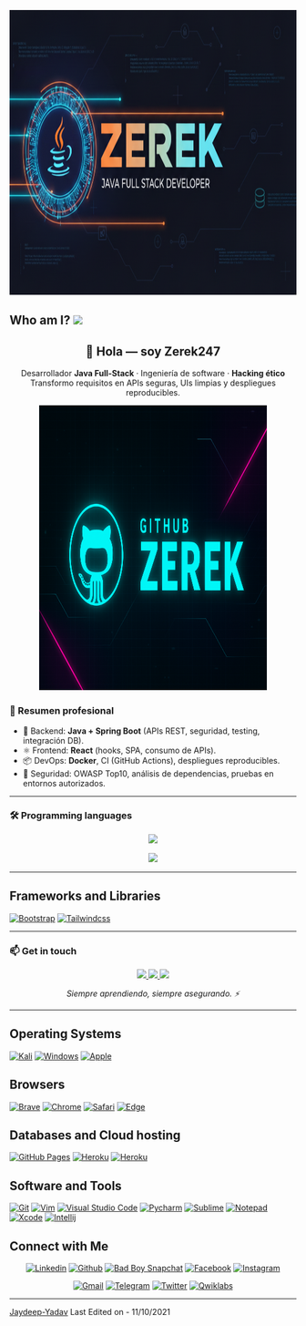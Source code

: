 <!-- Banner responsive centrado -->
<p align="center">
  <img src="a.png" alt="ZEREK — Neon Banner" width="100%" height="500">
</p>



## Who am I?      <img src="https://github.com/TheDudeThatCode/TheDudeThatCode/blob/master/Assets/Hi.gif" width="29px">
<!-- ===========================
     WHO AM I — Profesional (Java Full-Stack + Hacking ético)
   =========================== -->
<h2 align="center">👋 Hola — soy <strong>Zerek247</strong></h2>

<p align="center">
  Desarrollador <strong>Java Full-Stack</strong> · Ingeniería de software · <strong>Hacking ético</strong><br/>
  Transformo requisitos en APIs seguras, UIs limpias y despliegues reproducibles.
</p>
<p align="center">
  <img src="banner.png" alt="ZEREK — Neon Banner" width="400" height="500">
</p>

### 🚀 Resumen profesional
- 🔧 Backend: **Java + Spring Boot** (APIs REST, seguridad, testing, integración DB).  
- ⚛️ Frontend: **React** (hooks, SPA, consumo de APIs).  
- 📦 DevOps: **Docker**, CI (GitHub Actions), despliegues reproducibles.  
- 🔐 Seguridad: OWASP Top10, análisis de dependencias, pruebas en entornos autorizados.

---

### 🛠 Programming languages
<p align="center">
	<a href="https://skillicons.dev">
    <img src="https://skillicons.dev/icons?i=git,github,angular,docker,css,debian,eclipse,figma,html,py" />
  </a>
</p>
<p align="center">
	<a href="https://skillicons.dev">
    <img src="https://skillicons.dev/icons?i=java,js,kali,linux,maven,mysql,nodejs,php,postman,react,vscode" />
  </a>
</p>

---

## Frameworks and Libraries
<p>
   <a href="#"><img alt="Bootstrap" src="https://img.shields.io/badge/Bootstrap-563D7C?logo=bootstrap&logoColor=white"></a>
   <a href="#"><img alt="Tailwindcss" src="https://img.shields.io/badge/tailwindcss-%2338B2AC.svg?logo=tailwindcss&logoColor=white"></a>
</p>

---

### 📫 Get in touch
<p align="center">
  <a href="https://discord.com/users/zerek8086">
    <img src="https://skillicons.dev/icons?i=discord" />
  </a>
	<a href="https://www.linkedin.com/in/arturo-rmzt">
    <img src="https://skillicons.dev/icons?i=linkedin" />
  </a>
	<a href="mailto:arturo.ramzt@gmail.com">
    <img src="https://skillicons.dev/icons?i=gmail" />
  </a>
</p>

<p align="center"><em>Siempre aprendiendo, siempre asegurando. ⚡</em></p>

---



## Operating Systems
<p>
	<a href="#"><img alt="Kali" src="https://img.shields.io/badge/Kali_Linux-557C94?logo=kali-linux&logoColor=white"></a>
	<a href="#"><img alt="Windows" src="https://img.shields.io/badge/Windows-0078D6?logo=windows&logoColor=white"></a>
	<a href="#"><img alt="Apple" src="https://img.shields.io/badge/mac%20os-000000?logo=apple&logoColor=white"></a>
	
</p>

## Browsers
<p>
	<a href="#"><img alt="Brave" src="https://img.shields.io/badge/Brave-FB542B?logo=brave&logoColor=white"></a>
	<a href="#"><img alt="Chrome" src="https://img.shields.io/badge/Google_chrome-4285F4?logo=Google-Chrome&logoColor=white"></a>
	<a href="#"><img alt="Safari" src="https://img.shields.io/badge/Safari-FF1B2D?logo=Safari&logoColor=white"></a>
	<a href="#"><img alt="Edge" src="https://img.shields.io/badge/Microsoft_Edge-0078D7?logo=Microsoft-edge&logoColor=white"></a>
</p>

## Databases and Cloud hosting

<p>
    <a href="#"><img alt="GitHub Pages" src="https://img.shields.io/badge/GitHub%20Pages-%23327FC7.svg?logo=github&logoColor=white"></a>
    <a href="#"><img alt="Heroku" src="https://img.shields.io/badge/Heroku%20-%23430098.svg?logo=heroku&logoColor=white"></a>
    <a href="#"><img alt="Heroku" src="https://img.shields.io/badge/Xampp%20-%23430098.svg?logo=xampp&logoColor=white"></a>
</p> 

## Software and Tools
<p>
  <a href="#"><img alt="Git" src="https://img.shields.io/badge/Git%20-%23F05033.svg?logo=git&logoColor=white"></a>
	<a href="#"><img alt="Vim" src="https://img.shields.io/badge/VIM-%2311AB00.svg?logo=vim&logoColor=white"></a>
  <a href="#"><img alt="Visual Studio Code" src="https://img.shields.io/badge/Visual%20Studio%20Code-0078d7.svg?logo=visual-studio-code&logoColor=white"></a>
  <a href="#"><img alt="Pycharm" src="https://img.shields.io/badge/pycharm-143?logo=pycharm&logoColor=black&color=green&labelColor=green"></a>
	<a href="#"><img alt="Sublime" src="https://img.shields.io/badge/sublime_text-%23575757.svg?logo=sublime-text&logoColor=important"></a>
	<a href="#"><img alt="Notepad" src="https://img.shields.io/badge/Notepad++-90E59A.svg?logo=notepad%2B%2B&logoColor=black"></a>
	<a href="#"><img alt="Xcode" src="https://img.shields.io/badge/Xcode-007ACC?for-the-badge&logo=xcode&logoColor=white"></a>
	<a href="#"><img alt="Intellij" src="https://img.shields.io/badge/IntelliJ&nbsp;IDEA-000000.svg?logo=intellij-idea&logoColor=white"></a>
</p>

## Connect with Me


<p align="center">
  <a href="https://linkedin.com/in/jaydeepyadav"><img alt="Linkedin" title="Jaydeep Yadav Linkedin" src="https://img.shields.io/badge/LinkedIn-0077B5?style=for-the-badge&logo=linkedin&logoColor=white"></a>
  <a href="https://github.com/Jaydeep-Yadav"><img alt="Github" title="Jaydeep Yadav Github" src="https://img.shields.io/badge/GitHub-100000?style=for-the-badge&logo=github&logoColor=white"></a>
  <a href="https://www.snapchat.com/add/badboy5299"><img alt="Bad Boy Snapchat" title="Jaydeep Yadav SC" src="https://img.shields.io/badge/Snapchat-FFFC00?style=for-the-badge&logo=snapchat&logoColor=white"></a>
  <a href="https://facebook.com/killerboy.jy"><img alt="Facebook" title="Jaydeep Yadav FB" src="https://img.shields.io/badge/Facebook-1877F2?style=for-the-badge&logo=facebook&logoColor=white"></a>
  <a href="https://instagram.com/bad_boy_official2"><img alt="Instagram" title="Jaydeep Yadav Instagram" src="https://img.shields.io/badge/Instagram-E4405F?style=for-the-badge&logo=instagram&logoColor=white"></a>
 </p>
 <p align="center">
  <a href="mailto:yadavjay374@gmail.com"><img alt="Gmail" title="Jaydeep Yadav Gmail" src="https://img.shields.io/badge/Gmail-D14836?style=for-the-badge&logo=gmail&logoColor=white"></a>
  <a href="https://t.me/jaydeep91"><img alt="Telegram" title="Jaydeep Yadav Telegram" src="https://img.shields.io/badge/Telegram-2CA5E0?style=for-the-badge&logo=telegram&logoColor=white"></a> 
<a href="http://twitter.com/jaydeep__Yadav_"><img alt="Twitter" title="Jaydeep Yadav Twitter" src="https://img.shields.io/badge/Twitter-1DA1F2?style=for-the-badge&logo=twitter&logoColor=white"></a>
<a href="https://www.cloudskillsboost.google/public_profiles/7d84e454-3e99-4e55-95bf-5888926e1a5e"><img alt="Qwiklabs" title="Jaydeep Yadav Qwiklabs" src="https://img.shields.io/badge/Google_Cloud-4285F4?style=for-the-badge&logo=google-cloud&logoColor=white"></a>
</p>

------
[Jaydeep-Yadav](https://github.com/jaydeep-yadav)
Last Edited on - 11/10/2021
